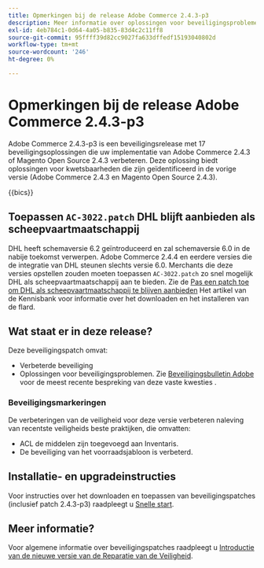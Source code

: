 ```yaml
---
title: Opmerkingen bij de release Adobe Commerce 2.4.3-p3
description: Meer informatie over oplossingen voor beveiligingsproblemen vindt u in de Adobe Commerce-release 2.4.3-p3.
exl-id: 4eb784c1-0d64-4a05-b835-83d4c2c11ff8
source-git-commit: 95ffff39d82cc9027fa633dffedf15193040802d
workflow-type: tm+mt
source-wordcount: '246'
ht-degree: 0%

---
```


# Opmerkingen bij de release Adobe Commerce 2.4.3-p3

Adobe Commerce 2.4.3-p3 is een beveiligingsrelease met 17 beveiligingsoplossingen die uw implementatie van Adobe Commerce 2.4.3 of Magento Open Source 2.4.3 verbeteren. Deze oplossing biedt oplossingen voor kwetsbaarheden die zijn geïdentificeerd in de vorige versie (Adobe Commerce 2.4.3 en Magento Open Source 2.4.3).

{{bics}}

## Toepassen `AC-3022.patch` DHL blijft aanbieden als scheepvaartmaatschappij

DHL heeft schemaversie 6.2 geïntroduceerd en zal schemaversie 6.0 in de nabije toekomst verwerpen. Adobe Commerce 2.4.4 en eerdere versies die de integratie van DHL steunen slechts versie 6.0. Merchants die deze versies opstellen zouden moeten toepassen `AC-3022.patch` zo snel mogelijk DHL als scheepvaartmaatschappij aan te bieden. Zie de [Pas een patch toe om DHL als scheepvaartmaatschappij te blijven aanbieden](https://support.magento.com/hc/en-us/articles/7707818131597-Apply-a-patch-to-continue-offering-DHL-as-shipping-carrier) Het artikel van de Kennisbank voor informatie over het downloaden en het installeren van de flard.

## Wat staat er in deze release?

Deze beveiligingspatch omvat:

* Verbeterde beveiliging
* Oplossingen voor beveiligingsproblemen. Zie [Beveiligingsbulletin Adobe](https://helpx.adobe.com/security/products/magento/apsb22-38.html) voor de meest recente bespreking van deze vaste kwesties .

### Beveiligingsmarkeringen

De verbeteringen van de veiligheid voor deze versie verbeteren naleving van recentste veiligheids beste praktijken, die omvatten:

* ACL de middelen zijn toegevoegd aan Inventaris.
* De beveiliging van het voorraadsjabloon is verbeterd.

## Installatie- en upgradeinstructies

Voor instructies over het downloaden en toepassen van beveiligingspatches (inclusief patch 2.4.3-p3) raadpleegt u [Snelle start](../../../installation/composer.md).

## Meer informatie?

Voor algemene informatie over beveiligingspatches raadpleegt u [Introductie van de nieuwe versie van de Reparatie van de Veiligheid](https://community.magento.com/t5/Magento-DevBlog/Introducing-the-New-Security-Patch-Release/ba-p/141287).
